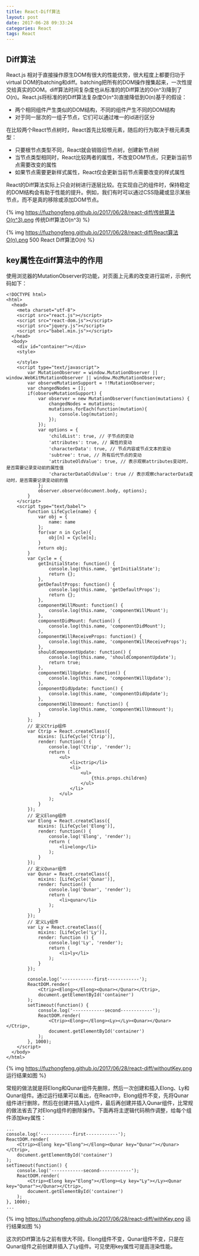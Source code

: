 ```yaml
---
title: React-Diff算法
layout: post
date: 2017-06-28 09:33:24
categories: React
tags: React
---
```


## Diff算法

React.js 相对于直接操作原生DOM有很大的性能优势，很大程度上都要归功于virtual DOM的batching和diff。batching把所有的DOM操作搜集起来，一次性提交给真实的DOM。diff算法时间复杂度也从标准的的Diff算法的O(n^3)降到了O(n)。React.js将标准的的Diff算法复杂度O(n^3)直接降低到O(n)基于的假设：

- 两个相同组件产生类似的DOM结构，不同的组件产生不同的DOM结构
- 对于同一层次的一组子节点，它们可以通过唯一的id进行区分

在比较两个React节点树时，React首先比较根元素，随后的行为取决于根元素类型：

- 只要根节点类型不同，React就会销毁旧节点树，创建新节点树
- 当节点类型相同时，React比较两者的属性，不改变DOM节点，只更新当前节点需要改变的属性
- 如果节点需要更新样式属性，React仅会更新当前节点需要改变的样式属性

React的Diff算法实际上只会对树进行逐层比较。在实现自己的组件时，保持稳定的DOM结构会有助于性能的提升。例如，我们有时可以通过CSS隐藏或显示某些节点，而不是真的移除或添加DOM节点。

{% img https://fuzhongfeng.github.io/2017/06/28/react-diff/传统算法O(n^3).png 传统Diff算法O(n^3) %}

{% img https://fuzhongfeng.github.io/2017/06/28/react-diff/React算法O(n).png 500 React Diff算法O(n) %}

## key属性在diff算法中的作用

使用浏览器的MutationObserver的功能，对页面上元素的改变进行监听，示例代码如下：

```
<!DOCTYPE html>
<html>
  <head>
    <meta charset="utf-8">
    <script src="react.js"></script>
    <script src="react-dom.js"></script>
    <script src="jquery.js"></script>
    <script src="babel.min.js"></script>
  </head>
  <body>
    <div id="container"></div>
    <style>

    </style>
    <script type="text/javascript">
        var MutationObserver = window.MutationObserver || window.WebKitMutationObserver || window.MozMutationObserver;
        var observeMutationSupport = !!MutationObserver;
        var changedNodes = [];
        if(observeMutationSupport) {
            var observer = new MutationObserver(function(mutations) {
                changedNodes = mutations;
                mutations.forEach(function(mutation){
                    console.log(mutation);
                });
            });
            var options = {
                'childList': true, // 子节点的变动
                'attributes': true, // 属性的变动
                'characterData': true, // 节点内容或节点文本的变动
                'subtree': true, // 所有后代节点的变动
                'attributeOldValue': true, // 表示观察attributes变动时，是否需要记录变动前的属性值
                'characterDataOldValue': true // 表示观察characterData变动时，是否需要记录变动前的值
            };
            observer.observe(document.body, options);
        }
    </script>
    <script type="text/babel">
        function LifeCycle(name) {
            var obj = {
                name: name
            };
            for(var n in Cycle){
                obj[n] = Cycle[n];
            }
            return obj;
        }
        var Cycle = {
            getInitialState: function() {
                console.log(this.name, 'getInitialState');
                return {};
            },
            getDefaultProps: function() {
                console.log(this.name, 'getDefaultProps');
                return {};
            },
            componentWillMount: function() {
                console.log(this.name, 'componentWillMount');
            },
            componentDidMount: function() {
                console.log(this.name, 'componentDidMount');
            },
            componentWillReceiveProps: function() {
                console.log(this.name, 'componentWillReceiveProps');
            },
            shouldComponentUpdate: function() {
                console.log(this.name, 'shouldComponentUpdate');
                return true;
            },
            componentWillUpdate: function() {
                console.log(this.name, 'componentWillUpdate');
            },
            componentDidUpdate: function() {
                console.log(this.name, 'componentDidUpdate');
            },
            componentWillUnmount: function() {
                console.log(this.name, 'componentWillUnmount');
            }
        };
        // 定义Ctrip组件
        var Ctrip = React.createClass({
            mixins: [LifeCycle('Ctrip')],
            render: function() {
                console.log('Ctrip', 'render');
                return (
                    <ul>
                        <li>ctrip</li>
                        <li>
                            <ul>
                                {this.props.children}
                            </ul>
                        </li>
                    </ul>
                );
            }
        });
        // 定义Elong组件
        var Elong = React.createClass({
            mixins: [LifeCycle('Elong')],
            render: function() {
                console.log('Elong', 'render');
                return (
                    <li>elong</li>
                );
            }
        });
        // 定义Qunar组件
        var Qunar = React.createClass({
            mixins: [LifeCycle('Qunar')],
            render: function() {
                console.log('Qunar', 'render');
                return (
                    <li>qunar</li>
                );
            }
        });
        // 定义Ly组件
        var Ly = React.createClass({
            mixins: [LifeCycle('Ly')],
            render: function () {
                console.log('Ly', 'render');
                return (
                    <li>ly</li>
                );
            }
        });

        console.log('------------first------------');
        ReactDOM.render(
            <Ctrip><Elong></Elong><Qunar></Qunar></Ctrip>,
            document.getElementById('container')
        );
        setTimeout(function() {
            console.log('------------second------------');
            ReactDOM.render(
                <Ctrip><Elong></Elong><Ly></Ly><Qunar></Qunar></Ctrip>,
                document.getElementById('container')
            );
        }, 1000);
    </script>
  </body>
</html>

```

{% img https://fuzhongfeng.github.io/2017/06/28/react-diff/withoutKey.png 运行结果如图 %}

常规的做法就是将Elong和Qunar组件先删除，然后一次创建和插入Elong、Ly和Qunar组件。通过运行结果可以看出，在React中，Elong组件不变，先将Qunar组件进行删除，然后在创建并插入Ly组件，最后再创建并插入Qunar组件，比常规的做法省去了对Elong组件的删除操作。下面再将主逻辑代码稍作调整，给每个组件添加key属性：

```
...
console.log('------------first------------');
ReactDOM.render(
    <Ctrip><Elong key="Elong"></Elong><Qunar key="Qunar"></Qunar></Ctrip>,
    document.getElementById('container')
);
setTimeout(function() {
    console.log('------------second------------');
    ReactDOM.render(
        <Ctrip><Elong key="Elong"></Elong><Ly key="Ly"></Ly><Qunar key="Qunar"></Qunar></Ctrip>,
        document.getElementById('container')
    );
}, 1000);
...
```

{% img https://fuzhongfeng.github.io/2017/06/28/react-diff/withKey.png 运行结果如图 %}

这次的Diff算法与之前有很大不同，Elong组件不变，Qunar组件不变，只是在Qunar组件之前创建并插入了Ly组件。可见使用key属性可提高渲染性能。
